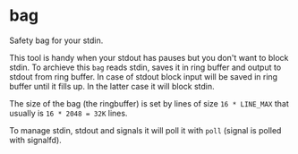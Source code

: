 # bag

Safety bag for your stdin.

This tool is handy when your stdout has pauses but you don't want to block stdin. 
To archieve this `bag` reads stdin, saves it in ring buffer and output to stdout from ring buffer.
In case of stdout block input will be saved in ring buffer until it fills up. 
In the latter case it will block stdin.

The size of the bag (the ringbuffer) is set by lines of size `16 * LINE_MAX` that usually is `16 * 2048 = 32K` lines.

To manage stdin, stdout and signals it will poll it with `poll` (signal is polled with signalfd).
